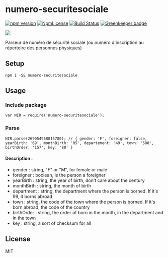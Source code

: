 # numero-securitesociale
[![npm version](https://badge.fury.io/js/numero-securitesociale.svg)](https://badge.fury.io/js/numero-securitesociale) [![NpmLicense](https://img.shields.io/npm/l/numero-securitesociale.svg?style=popout)](https://github.com/MathRobin/numero-securitesociale/blob/master/LICENSE) [![Build Status](https://travis-ci.org/MathRobin/numero-securitesociale.svg)](https://travis-ci.org/MathRobin/numero-securitesociale) [![Greenkeeper badge](https://badges.greenkeeper.io/MathRobin/numero-securitesociale.svg)](https://greenkeeper.io/)

![](https://github.com/MathRobin/numero-securitesociale/workflows/tests/badge.svg)

Parseur de numéro de sécurité sociale (ou numéro d'inscription au répertoire des personnes physiques)

## Setup

`npm i -SE numero-securitesociale`

## Usage

### Include package

`
var NIR = require('numero-securitesociale');
`

### Parse

`
NIR.parse(269054958815780);
// { gender: 'F', foreigner: false, yearBirth: '69', monthBirth: '05', departement: '49', town: '588', birthOrder: '157', key: '80' }
`

#### Description :

- gender : string, "F" or "M", for female or male
- foreigner : boolean, is the person a foreigner
- yearBirth : string, the year of birth, don't care about the century
- monthBirth : string, the month of birth
- department : string, the department where the person is borned. If it's 99, it borns abroad
- town : string, the code of the town where the person is borned. If it's born abroad, the code of the country
- birthOrder : string, the order of born in the month, in the department and in the town
- key : string, a sort of checksum for all 

## License

MIT
